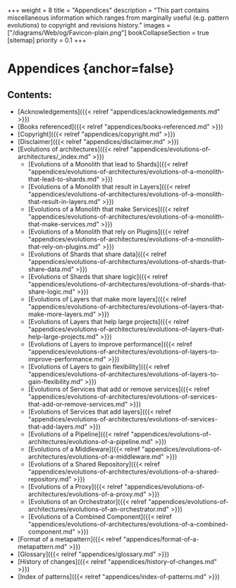 +++
weight = 8
title = "Appendices"
description = "This part contains miscellaneous information which ranges from marginally useful (e.g. pattern evolutions) to copyright and revisions history."
images = ["/diagrams/Web/og/Favicon-plain.png"]
bookCollapseSection = true
[sitemap]
  priority = 0.1
+++

# Appendices {anchor=false}

## Contents:

<nav>

- [Acknowledgements]({{< relref "appendices/acknowledgements.md" >}})
- [Books referenced]({{< relref "appendices/books-referenced.md" >}})
- [Copyright]({{< relref "appendices/copyright.md" >}})
- [Disclaimer]({{< relref "appendices/disclaimer.md" >}})
- [Evolutions of architectures]({{< relref "appendices/evolutions-of-architectures/_index.md" >}})
  - [Evolutions of a Monolith that lead to Shards]({{< relref "appendices/evolutions-of-architectures/evolutions-of-a-monolith-that-lead-to-shards.md" >}})
  - [Evolutions of a Monolith that result in Layers]({{< relref "appendices/evolutions-of-architectures/evolutions-of-a-monolith-that-result-in-layers.md" >}})
  - [Evolutions of a Monolith that make Services]({{< relref "appendices/evolutions-of-architectures/evolutions-of-a-monolith-that-make-services.md" >}})
  - [Evolutions of a Monolith that rely on Plugins]({{< relref "appendices/evolutions-of-architectures/evolutions-of-a-monolith-that-rely-on-plugins.md" >}})
  - [Evolutions of Shards that share data]({{< relref "appendices/evolutions-of-architectures/evolutions-of-shards-that-share-data.md" >}})
  - [Evolutions of Shards that share logic]({{< relref "appendices/evolutions-of-architectures/evolutions-of-shards-that-share-logic.md" >}})
  - [Evolutions of Layers that make more layers]({{< relref "appendices/evolutions-of-architectures/evolutions-of-layers-that-make-more-layers.md" >}})
  - [Evolutions of Layers that help large projects]({{< relref "appendices/evolutions-of-architectures/evolutions-of-layers-that-help-large-projects.md" >}})
  - [Evolutions of Layers to improve performance]({{< relref "appendices/evolutions-of-architectures/evolutions-of-layers-to-improve-performance.md" >}})
  - [Evolutions of Layers to gain flexibility]({{< relref "appendices/evolutions-of-architectures/evolutions-of-layers-to-gain-flexibility.md" >}})
  - [Evolutions of Services that add or remove services]({{< relref "appendices/evolutions-of-architectures/evolutions-of-services-that-add-or-remove-services.md" >}})
  - [Evolutions of Services that add layers]({{< relref "appendices/evolutions-of-architectures/evolutions-of-services-that-add-layers.md" >}})
  - [Evolutions of a Pipeline]({{< relref "appendices/evolutions-of-architectures/evolutions-of-a-pipeline.md" >}})
  - [Evolutions of a Middleware]({{< relref "appendices/evolutions-of-architectures/evolutions-of-a-middleware.md" >}})
  - [Evolutions of a Shared Repository]({{< relref "appendices/evolutions-of-architectures/evolutions-of-a-shared-repository.md" >}})
  - [Evolutions of a Proxy]({{< relref "appendices/evolutions-of-architectures/evolutions-of-a-proxy.md" >}})
  - [Evolutions of an Orchestrator]({{< relref "appendices/evolutions-of-architectures/evolutions-of-an-orchestrator.md" >}})
  - [Evolutions of a Combined Component]({{< relref "appendices/evolutions-of-architectures/evolutions-of-a-combined-component.md" >}})
- [Format of a metapattern]({{< relref "appendices/format-of-a-metapattern.md" >}})
- [Glossary]({{< relref "appendices/glossary.md" >}})
- [History of changes]({{< relref "appendices/history-of-changes.md" >}})
- [Index of patterns]({{< relref "appendices/index-of-patterns.md" >}})

</nav>